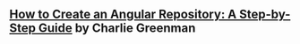 ## [How to Create an Angular Repository: A Step-by-Step Guide](https://medium.com/razroo/how-to-create-an-angular-repository-a-step-by-step-guide-cbf6f4dd3228) by Charlie Greenman

